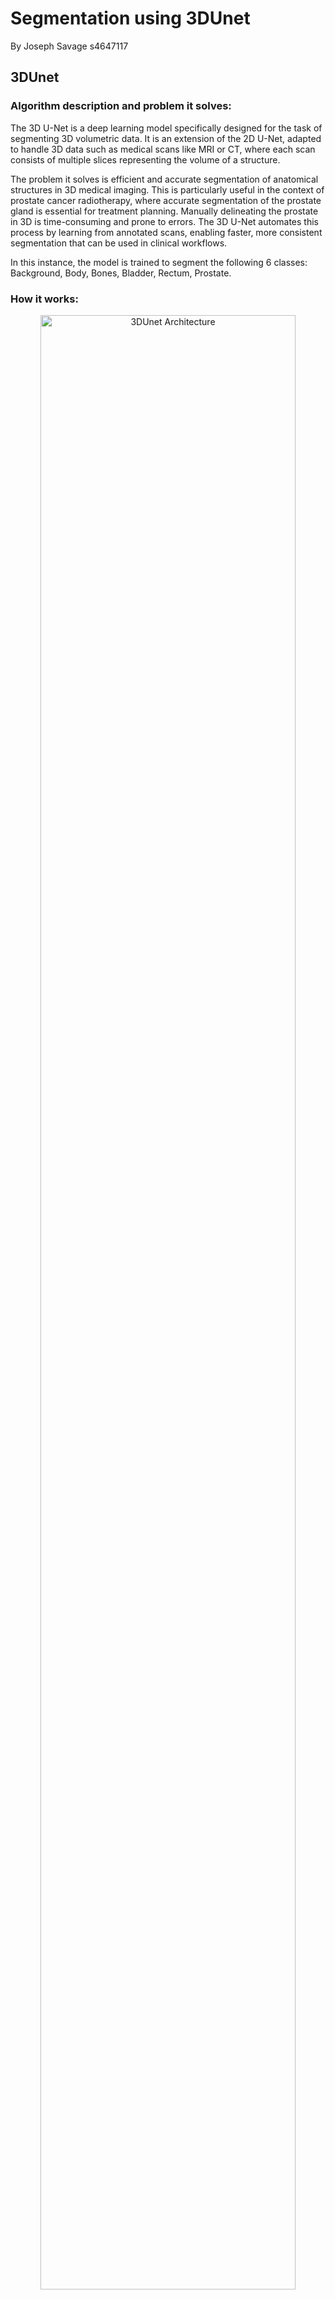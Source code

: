 # Segmentation using 3DUnet
By Joseph Savage s4647117

## 3DUnet
### Algorithm description and problem it solves:

The 3D U-Net is a deep learning model specifically designed for the task of segmenting 3D volumetric data. It is an extension of the 2D U-Net, adapted to handle 3D data such as medical scans like MRI or CT, where each scan consists of multiple slices representing the volume of a structure.

The problem it solves is efficient and accurate segmentation of anatomical structures in 3D medical imaging. This is particularly useful in the context of prostate cancer radiotherapy, where accurate segmentation of the prostate gland is essential for treatment planning. Manually delineating the prostate in 3D is time-consuming and prone to errors. The 3D U-Net automates this process by learning from annotated scans, enabling faster, more consistent segmentation that can be used in clinical workflows. 

In this instance, the model is trained to segment the following 6 classes: Background, Body, Bones, Bladder, Rectum, Prostate.

### How it works:


<div align="center">
    <img src="https://github.com/JosephSav/Markdown/blob/main/Screenshot%202024-10-22%20141306.png" alt="3DUnet Architecture" title="3DUnet Architecture" width="90%">
</div>

The 3D U-Net follows an encoder-decoder architecture, designed to process and segment volumetric (3D) medical data. This structure allows the network to learn rich features at multiple scales while preserving spatial information, which is essential for accurate segmentation.

#### 1. Encoder Path (Contracting Path):
The encoder path is responsible for extracting increasingly complex features from the input volume (e.g., 3D medical scans). It does this through multiple stages of convolutional layers followed by downsampling operations (usually max-pooling).

* Convolutional Layers: Each stage of the encoder applies a series of 3D convolutional filters. These filters scan the input volume and generate feature maps that capture local patterns, such as edges, textures, and eventually more abstract structures.

* Non-Linearity and Normalisation: After each convolution, non-linear activation functions (e.g., ReLU) are applied to introduce non-linearities, which help the model learn complex relationships. Batch normalisation is often applied to stabilise and accelerate training.

* Max Pooling: After the convolutional layers in each stage, 3D max pooling is applied to reduce the spatial dimensions of the feature maps. This downsampling operation retains the most prominent features while discarding finer details, allowing the model to capture larger contextual information and reduce computational cost.

* Hierarchical Feature Extraction: As we move deeper into the encoder, the receptive field increases, allowing the network to learn features at multiple scales. Early layers focus on low-level features (edges, textures), while deeper layers capture higher-level semantic information (e.g., object parts and context).

The goal of the encoder path is to gradually compress the input data into a compact representation, while retaining important spatial and structural information.

#### 2. Bottleneck (or Latent Space):
The bottleneck is the narrowest point in the U-Net architecture and represents the latent space of the input data. At this stage, the model has drastically reduced the spatial dimensions of the input but has captured high-level, abstract feature representations.

* Abstract Feature Learning: The bottleneck focuses on encoding high-level information from the input data. It doesn't directly capture fine details but encodes the most significant structural and spatial patterns that are useful for the segmentation task.

* Dimensionality Reduction: Since the bottleneck has the fewest number of voxels (3D pixels), it is computationally efficient while still holding important global information about the structure being segmented. This helps the network understand the overall context of the prostate or any other anatomical structure.

* Information Bottleneck: It plays a critical role in compressing the information, ensuring that the network doesn’t overfit by only focusing on high-level features and discarding irrelevant details.

#### 3. Decoder Path (Expanding Path):
The decoder path is responsible for reconstructing the segmentation map from the compressed features learned by the encoder and bottleneck. The goal is to restore the spatial dimensions of the input volume while maintaining accurate segmentation of target structures.

* Transposed Convolutions (Upsampling): The decoder begins by upsampling the feature maps from the bottleneck using 3D transposed convolutions (also called deconvolutions). These operations increase the spatial resolution of the feature maps, essentially reversing the downsampling process performed in the encoder.

* Feature Refinement: As the decoder upsamples the features, it refines the spatial details, making the output feature maps more precise. This process gradually recovers the spatial resolution lost during the encoder's downsampling stages.

* Skip Connections: One of the key innovations of U-Net is the use of skip connections. At each stage of the decoder, the upsampled feature maps are concatenated with the corresponding feature maps from the encoder path. These skip connections allow the decoder to leverage both low-level features (from early layers of the encoder) and high-level features (from later layers). This helps the model retain fine-grained spatial details, such as boundaries and textures, which are essential for accurate segmentation.

#### Final Output: 
The final layer of the decoder typically uses a 1x1x1 convolution to produce an output with the same spatial dimensions as the input, but with a number of channels corresponding to the segmentation task. In this case, the model outputs six channels, providing more flexibility in handling the logits during post-processing. For tasks like prostate segmentation, where the model is trained on 3D medical scans with manually labeled prostate regions, the model predicts pixel-wise classifications for each 3D scan, generating a segmented map of the prostate and other relevant structures (e.g., background, bladder).

### Optimisations / hyperparameters:

#### Loss function:
In this task, a custom loss function, Weighted Dice Loss, was implemented to improve segmentation performance. Initially, the standard unweighted Dice Loss was tested, but it resulted in poor Dice scores for under-represented classes, such as the bladder or the prostate. These smaller classes had a diminished impact on the overall loss due to their lower representation in the dataset.

To address this imbalance, the Dice loss for each class was computed individually and then scaled by a weighting factor, a hyperparameter that determines the relative contribution of each class to the overall loss. The final loss function is the sum of these weighted Dice losses, giving more influence to under-represented classes in the optimisation process.

This approach significantly improved segmentation performance, especially for smaller, less-represented classes.

#### Dice loss class weighting:
After testing more sophisticated methods of obtaining these weights (for example calculating them based on the total number of pixels each class has in the entire dataset), the best performance was found by simply using the following weights: 
```plaintext
[0.0476,0.0952,0.1429,0.1905,0.2381,0.2857]
```
 (Note that we simply normalised the following to obtain these values: [1, 2, 3, 4, 5, 6]). This way, the less a given class appears, the more weighting it has on the overall loss. Again, this allows smaller classes to not be overlooked in training.

#### Learning rate scheduler:

Another optimisation implemented was the use of a learning rate scheduler. Specifically, PyTorch's OneCycleLR scheduler was employed. Throughout the epochs, this scheduler gradually increases the learning rate to a peak value, then slowly reduces it. This approach helps improve model performance, reduces training time, and increases the likelihood of finding a global minimum.

#### Learning rate scheduler parameters:
- **optimizer**: The optimizer (Adam) whose learning rate will be modified.
- **max_lr**: The maximum learning rate, set to (1 × 10⁻³) (0.01).
- **total_steps**: Total number of training steps used to schedule the learning rate.
- **pct_start**: Percentage of total steps spent increasing the learning rate, here set to 30%.
- **anneal_strategy**: Decay method after reaching the max learning rate; 'cos' means cosine annealing.
- **div_factor**: Initial learning rate calculated as max_lr divided by this factor, resulting in (0.01 / 25 = 0.0004).
- **final_div_factor**: Final learning rate, which is the initial rate divided by this factor, leading to around (4 × 10⁻⁹).


#### Batch size:
The batch size was kept at 2, since the model is quite memory intensive, and large batch sizes are not viable as a result. It showed a slight improvement in performance over a batch size of 1.

## Project info:

### Dependencies:
* Python 3.12.4
* PyTorch 2.4.1+cu118
* Numpy 1.26.3
* NiBabel 5.2.1

### File structure:
```plaintext
3DProstateSegment_s4647117/
├── README.md
├── dataset.py   # Custom PyTorch Dataset for Loading and Preprocessing NIfTI Files
├── modules.py   # Core components and architecture of the 3DUnet
├── train.py     # Training Script for 3DUNet Model, as well as calculating per-class Dice Score
└── utils.py     # Utility functions such as custom weighted Dice loss and Dice score calculations
```

## Input:
Input images have dimensions [256, 256, 128]. Some of the data the model was trained on had dimensions [256, 256, 144], these were trimmed down to [256, 256, 128] to keep resolution consistent.
Here is an example input image:
<div align="left">
    <img src="https://github.com/JosephSav/Markdown/blob/main/input_image.png" alt="Overlayed comparison gif"width="50%">
</div>
For training, each input image has a corresponding label image:

<div align="left">
    <img src="https://github.com/JosephSav/Markdown/blob/main/input_label.png" alt="Overlayed comparison gif"width="50%">
</div>

## Example outputs and Comparison with true labels:
Left is Actual label (ground truth), and right is the predicted label

### Side by side gif:
<div style="display: flex; justify-content: space-around;">
  <img src="https://github.com/JosephSav/Markdown/blob/main/actual-ezgif.com.gif" alt="GIF 1" width="45%" style="margin-right: 10px;">
  <img src="https://github.com/JosephSav/Markdown/blob/main/pred-ezgif.com.gif" alt="GIF 2" width="45%">
</div>

### Side by side slice:
<div style="display: flex; justify-content: space-around;">
  <img src="https://github.com/JosephSav/Markdown/blob/main/actual_seperate.png" alt="Actual label" width="45%" style="margin-right: 10px;">
  <img src="https://github.com/JosephSav/Markdown/blob/main/pred_seperate.png" alt="Predicted label" width="45%">
</div>

### Overlayed gif:
As above, colored are the predicted labels, and greyscale is actual label
<div align="left">
    <img src="https://github.com/JosephSav/Markdown/blob/main/comparison.gif" alt="Overlayed comparison gif"width="50%">
</div>


## Plots and results:

### Training and Validation loss:
<div align="left">
    <img src="https://github.com/JosephSav/Markdown/blob/main/loss_new.png" alt="3DUnet Architecture" title="3DUnet Architecture" width="70%">
</div>
We observed a spike in the validation loss during training, which is not surprising given our choice of a smaller batch size (due to memory limitations), as it tends to introduce more variability in the training process.

### Learning rate:
<div align="left">
    <img src="https://github.com/JosephSav/Markdown/blob/main/learning_rate_new.png" alt="3DUnet Architecture" title="3DUnet Architecture" width="70%">
</div>
We can observe how our learning rate scheduler works from this graph.

### Per-class Dice scores over the test set:
```plaintext
[0.9981201  0.9883934  0.92527676 0.96453923 0.87255245 0.88465655]
```
The Dice score is a metric used to evaluate the similarity between predicted and actual data, commonly in image segmentation tasks. It ranges from 0 (no overlap) to 1 (perfect overlap), where higher values indicate better performance. These scores are good because they show strong overlap between the model's predictions and the actual data, with most scores above 0.9. Even the lowest scores (around 0.87 and 0.88) are still considered strong, indicating that the model performs well across different classes.

## Preprocessing and data splits:

The dataset is divided into training, validation, and test sets to ensure that the model can generalise well to unseen data. The splits are typically chosen based on the size of the dataset and ensuring that each set represents a diverse range of cases. We chose an 70-15-15 split, where 70% of the data is used for training, 15% for validation, and 15% for testing.

* Preprocessing: Common preprocessing steps included normalisation (scaling pixel intensities) and resizing images to a consistent resolution.
* Transforms: We did not use any transforms or data augmentation. This could be a potential point of improvement to explore in the future.
  
These decisions are critical for improving the model's ability to segment the prostate accurately across different patients.

## References:

Içek, O, Abdulkadir, A, Lienkamp, S, Brox, T & Ronneberger, O 2016, 3D U-Net: Learning Dense Volumetric Segmentation from Sparse Annotation, 21 June, viewed 22 October 2024, <https://arxiv.org/pdf/1606.06650>.

Sudre, CH, Li, W, Vercauteren, T, Ourselin, S & Jorge Cardoso, M 2017, Generalised Dice Overlap as a Deep Learning Loss Function for Highly Unbalanced Segmentations, in MJ Cardoso, T Arbel, G Carneiro, T Syeda-Mahmood, JMRS Tavares, M Moradi, A Bradley, H Greenspan, JP Papa, A Madabhushi, JC Nascimento, JS Cardoso, V Belagiannis & Z Lu (eds), Springer Link, Springer International Publishing, Cham, pp. 240–248, viewed 22 October 2024, <https://link.springer.com/chapter/10.1007%2F978-3-319-67558-9_28>.
